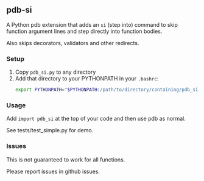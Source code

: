 ## pdb-si

A Python pdb extension that adds an `si` (step into) command to skip function
argument lines and step directly into function bodies.

Also skips decorators, validators and other redirects.

### Setup

1. Copy `pdb_si.py` to any directory
2. Add that directory to your PYTHONPATH in your `.bashrc`:
   ```bash
   export PYTHONPATH="$PYTHONPATH:/path/to/directory/containing/pdb_si.py"
   ```

### Usage

Add ``import pdb_si`` at the top of your code and then use pdb as normal.

See tests/test_simple.py for demo.

### Issues

This is not guaranteed to work for all functions.

Please report issues in github issues.

